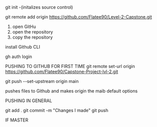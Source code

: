 git init 
-(initalizes source control)

git remote add origin https://github.com/Flatee90/Level-2-Capstone.git

1. open GitHu
2. open the repository
3. copy the repository

install Github CLI

gh auth login

PUSHING TO GITHUB FOR FIRST TIME
git remote set-url origin https://github.com/Flatee90/Capstone-Project-lvl-2.git

git push --set-upstream origin main

pushes files to Github and makes origin the maib default options

PUSHING IN GENERAL

git add .
git commit -m "Changes I made"
git push

IF MASTER 